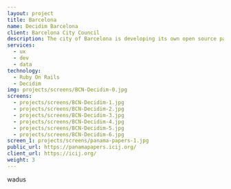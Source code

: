 ```yaml
---
layout: project
title: Barcelona
name: Decidim Barcelona
client: Barcelona City Council
description: The city of Barcelona is developing its own open source participation platform. We are the responsibles of the UX and design for 2018. We have also designed and developed the accountability module and the global accountability section, which shows all accountability initiatives across the City Council.
services:
  - ux
  - dev
  - data
technology:
  - Ruby On Rails
  - Decidim
img: projects/screens/BCN-Decidim-0.jpg
screens:
  - projects/screens/BCN-Decidim-1.jpg
  - projects/screens/BCN-Decidim-2.jpg
  - projects/screens/BCN-Decidim-3.jpg
  - projects/screens/BCN-Decidim-4.jpg
  - projects/screens/BCN-Decidim-5.jpg
  - projects/screens/BCN-Decidim-6.jpg
screen_1: projects/screens/panama-papers-1.jpg
public_url: https://panamapapers.icij.org/
client_url: https://icij.org/
weight: 3
---
```


wadus
